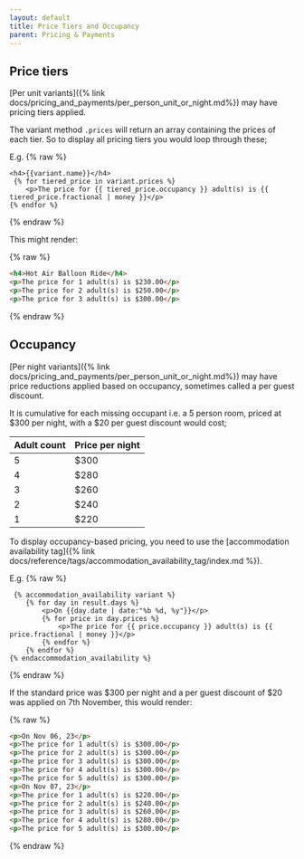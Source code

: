 ```yaml
---
layout: default
title: Price Tiers and Occupancy
parent: Pricing & Payments
---
```



## Price tiers

[Per unit variants]({% link docs/pricing_and_payments/per_person_unit_or_night.md%}) may have pricing tiers applied. 

The variant method `.prices` will return an array containing the prices of each tier. So to display all pricing tiers you would loop through these;

E.g.
{% raw %}
```liquid
<h4>{{variant.name}}</h4>
 {% for tiered_price in variant.prices %}
    <p>The price for {{ tiered_price.occupancy }} adult(s) is {{ tiered_price.fractional | money }}</p>
{% endfor %}
```
{% endraw %}

This might render:

{% raw %}
```html
<h4>Hot Air Balloon Ride</h4>
<p>The price for 1 adult(s) is $230.00</p>
<p>The price for 2 adult(s) is $250.00</p>
<p>The price for 3 adult(s) is $300.00</p>
```
{% endraw %}

## Occupancy

[Per night variants]({% link docs/pricing_and_payments/per_person_unit_or_night.md%}) may have price reductions applied based on occupancy, sometimes called a per guest discount.

It is cumulative for each missing occupant i.e. a 5 person room, priced at $300 per night, with a $20 per guest discount would cost;

| Adult count | Price per night |
|:------------|:----------------|
| 5           | $300            |
| 4           | $280            |
| 3           | $260            |
| 2           | $240            |
| 1           | $220            |


To display occupancy-based pricing, you need to use the [accommodation availability tag]({% link docs/reference/tags/accommodation_availability_tag/index.md %}).

E.g.
{% raw %}
```liquid
 {% accommodation_availability variant %}
    {% for day in result.days %}
        <p>On {{day.date | date:"%b %d, %y"}}</p>
        {% for price in day.prices %}
            <p>The price for {{ price.occupancy }} adult(s) is {{ price.fractional | money }}</p>
        {% endfor %}
    {% endfor %}
{% endaccommodation_availability %}
```
{% endraw %}

If the standard price was $300 per night and a per guest discount of $20 was applied on 7th November, this would render:

{% raw %}
```html
<p>On Nov 06, 23</p>
<p>The price for 1 adult(s) is $300.00</p>
<p>The price for 2 adult(s) is $300.00</p>
<p>The price for 3 adult(s) is $300.00</p>
<p>The price for 4 adult(s) is $300.00</p>
<p>The price for 5 adult(s) is $300.00</p>
<p>On Nov 07, 23</p>
<p>The price for 1 adult(s) is $220.00</p>
<p>The price for 2 adult(s) is $240.00</p>
<p>The price for 3 adult(s) is $260.00</p>
<p>The price for 4 adult(s) is $280.00</p>
<p>The price for 5 adult(s) is $300.00</p>
```
{% endraw %}
